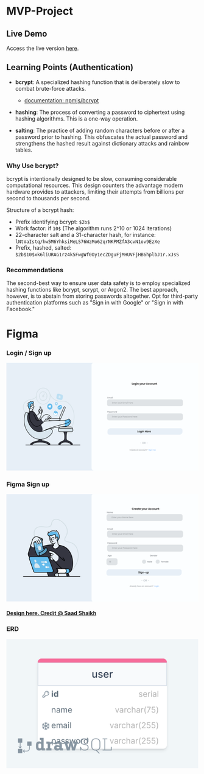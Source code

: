 # MVP-Project

## Live Demo

Access the live version [here](https://mvp-project-8vf6.onrender.com).

<!--
## Setup

### Database Migration and Seeding

To migrate and seed the database for production, follow these steps:

1. Run the migration:

```
psql -f db/migration.sql EXTERNAL_DB_URL_FROM_RENDER
```

2. Seed the database:

```
psql -f db/seed.sql EXTERNAL_DB_URL_FROM_RENDER
```

### Shortcuts for Database Operations

Alternatively, you can use these shortcuts:

1. Connect to the database:

```
psql EXTERNAL_DB_URL_FROM_RENDER
```

2. Migrate:

```
\i db/migration.sql
```

3. Seed:

```
\i db/seed.sql
```

### Start the Application

```
npm start
```
-->

## Learning Points (Authentication)

- **bcrypt**: A specialized hashing function that is deliberately slow to combat brute-force attacks.

  - [documentation: npmjs/bcrypt](https://www.npmjs.com/package/bcrypt)

- **hashing**: The process of converting a password to ciphertext using hashing algorithms. This is a one-way operation.

- **salting**: The practice of adding random characters before or after a password prior to hashing. This obfuscates the actual password and strengthens the hashed result against dictionary attacks and rainbow tables.

### Why Use bcrypt?

bcrypt is intentionally designed to be slow, consuming considerable computational resources. This design counters the advantage modern hardware provides to attackers, limiting their attempts from billions per second to thousands per second.

Structure of a bcrypt hash:

- Prefix identifying bcrypt: `$2b$`
- Work factor: if `10$` (The algorithm runs 2^10 or 1024 iterations)
- 22-character salt and a 31-character hash, for instance: `lNtVaIstq/hw5M6YhksiMeLS76WzMo62qrNKPMZfA3cvN1ov9EzXe`
- Prefix, hashed, salted: `$2b$10$xk6liURAG1rz4k5FwgWf0Oy1ecZDguFjMHUVFjHB6hplbJ1r.xJsS`

### Recommendations

The second-best way to ensure user data safety is to employ specialized hashing functions like bcrypt, scrypt, or Argon2. The best approach, however, is to abstain from storing passwords altogether. Opt for third-party authentication platforms such as "Sign in with Google" or "Sign in with Facebook."

# Figma

### Login / Sign up

![Figma - log in](login-ui.png)

### Figma Sign up

![Figma - sign up](signup-ui.png)

#### [Design here. Credit @ Saad Shaikh](https://www.figma.com/community/file/1287718860825078294/login-page)

### ERD

![drawSQL MVP](drawSQL-mvp.png)
